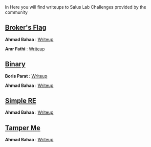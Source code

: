 In Here you will find writeups to Salus Lab Challenges provided by the community 

## [Broker's Flag](/Broker_Flag/Readme.md)

**Ahmad Bahaa** : [Writeup](https://patch8.com/saluslab-mqtt-challenge/)

**Amr Fathi** : [Writeup](/Broker_Flag/AmrFathi.pdf)

## [Binary](/Binary/Readme.md)

**Boris Parat** : [Writeup](/Binary/BorisParat.md)

**Ahmad Bahaa** : [Writeup](https://patch8.com/saluslab-python-challenge-for-beginners/?fbclid=IwAR0O5bKQhyzECpxNJ2ABSMBVouhBnbM24JFVIGW75Pxi0GKr8TbQnpmT-kI)

## [Simple RE](/Simple_RE/Readme.md)

**Ahmad Bahaa** : [Writeup](https://patch8.com/saluslab-re-challenge-for-beginners/?fbclid=IwAR1bz4J1OxAv0HWBwQ697AyjVJJso-sFkTWoxtPeJoE4mlOGN_kcGRWp6Fc)

## [Tamper Me](/Tamper_Me/Readme.md)

**Ahmad Bahaa** : [Writeup](https://patch8.com/saluslab-web-challenge/?fbclid=IwAR0XLktEZclsD1St-nbiYsBnK0poQx3TkFx1o08PpqZ3yYXwY-B-pTJsXPM)
